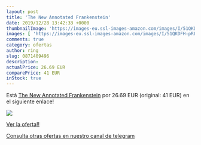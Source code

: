 ```yaml
---
layout: post
title: 'The New Annotated Frankenstein'
date: 2019/12/28 13:42:33 +0000
thumbnailImage: 'https://images-eu.ssl-images-amazon.com/images/I/51QKDFH-pRL._SL200_.jpg'
images: [ 'https://images-eu.ssl-images-amazon.com/images/I/51QKDFH-pRL._SL200_.jpg' ]
comments: true
category: ofertas
author: ring
slug: 0871409496
description:
actualPrice: 26.69 EUR
comparePrice: 41 EUR
inStock: true
---
```


Está [The New Annotated Frankenstein](https://www.amazon.com/dp/0871409496/?tag=redken08-20) por 26.69 EUR (original: 41 EUR) en el siguiente enlace!

[![](https://images-eu.ssl-images-amazon.com/images/I/51QKDFH-pRL._SL200_.jpg)](https://www.amazon.com/dp/0871409496/?tag=redken08-20)

[Ver la oferta!!](https://www.amazon.com/dp/0871409496/?tag=redken08-20)

[Consulta otras ofertas en nuestro canal de telegram](https://t.me/s/ofertas25)
